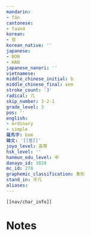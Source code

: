 ```yaml
---
mandarin:
- fán
cantonese:
- faan4
korean:
- 범
korean_native: ''
japanese:
- BON
- HAN
japanese_nanori: ''
vietnamese:
middle_chinese_initial: b
middle_chinese_final: ɨɐm
stroke_count: '3'
radical: 几
skip_number: 3-2-1
grade_level: 3
pos: ''
english:
- ordinary
- simple
羅馬字: bom
韓文: '[[봄]]'
joyo_level: 高等
hsk_level: ''
hanmun_edu_level: 中
danayo_id: 3028
mc_id: 278
graphemic_classification: 象形
stand_in: 平凡
aliases:
---
```

```meta-bind-embed
[[nav/char_info]]
```

# Notes
